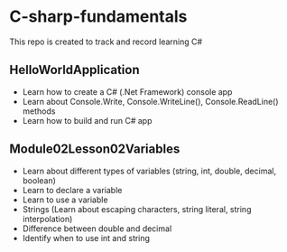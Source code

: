 # C-sharp-fundamentals
This repo is created to track and record learning C# 

## HelloWorldApplication
- Learn how to create a C# (.Net Framework) console app
- Learn about Console.Write, Console.WriteLine(), Console.ReadLine() methods
- Learn how to build and run C# app

## Module02Lesson02Variables
- Learn about different types of variables (string, int, double, decimal, boolean)
- Learn to declare a variable
- Learn to use a variable
- Strings (Learn about escaping characters, string literal, string interpolation)
- Difference between double and decimal 
- Identify when to use int and string
